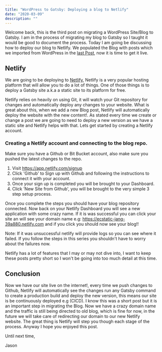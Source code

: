```yaml
---
title: "WordPress to Gatsby: Deploying a blog to Netlify"
date: "2020-03-09"
description: ""
---
```


Welcome back, this is the third post on migrating a WordPress Site/Blog to Gatsby. I am in the process of migrating my blog to Gatsby so I taught it would be good to document the process. Today I am going be discussing how to deploy our blog to Netlify. We populated the Blog with posts which we imported from WordPress in the [last Post](https://link-to-last-post.com), now it is time to get it live.

## Netlify

We are going to be deploying to [Netlify](https://www.netlify.com/), Netlify is a very popular hosting platform that will allow you to do a lot of things. One of those things is to deploy a Gatsby site a.k.a a static site to its platform for free. 

Netlify relies on heavily on using Git, it will watch your Git repository for changes and automatically deploy any changes to your website. What is great about this, when we add a new Blog post, Netlify will automatically deploy the website with the new content!. As stated every time we create or change a post we are going to need to deploy a new version as we have a static site and Netlify helps with that. Lets get started by creating a Netlify account.

### Creating a Netlify account and connecting to the blog repo.

Make sure you have a Github or Bit Bucket account, also make sure you pushed the latest changes to the repo.

1. Visit https://app.netlify.com/signup
2. Click 'Github' to Sign up with Github and following the instructions to connect it with your account.
3. Once your sign up is completed you will be brought to your Dashboard.
4. Click 'New Site from Github', you will be brought to the very simple 3 step setup process. 

Once you complete the steps you should have your blog repository connected. Now back on your Netlify Dashboard you will see a new application with some crazy name. If it is was successful you can click your site an will see your domain name e.g: https://ecstatic-jang-39a880.netlify.com and if you click you should now see your blog!!

Note: If it was unsuccessful netlify will provide logs so you can see where it failed. If you follow the steps in this series you shouldn't have to worry about the failures now.

Netlify has a lot of features that I may or may not dive into, I want to keep these posts pretty short so I won't be going into too much detail at this time.

## Conclusion

Now we have our site live on the internet!, every time we push changes to Github, Netlify will automatically see the changes run any Gatsby command to create a production build and deploy the new version, this means our site is be continuously deployed e.g (CICD). I know this was a short post but it is an important step in migrating the Blog. Now we have a crazy domain name and the traffic is still being directed to old blog, which is fine for now, in the future we will take care of redirecting our domain to our new Netlify website. The great thing is Netlify will step you though each stage of the process. Anyway I hope you enjoyed this post.

Until next time,

Jason